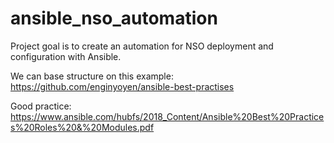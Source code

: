 # ansible_nso_automation
Project goal is to create an automation for NSO deployment and configuration with Ansible.

We can base structure on this example:
https://github.com/enginyoyen/ansible-best-practises

Good practice:
https://www.ansible.com/hubfs/2018_Content/Ansible%20Best%20Practices%20Roles%20&%20Modules.pdf
